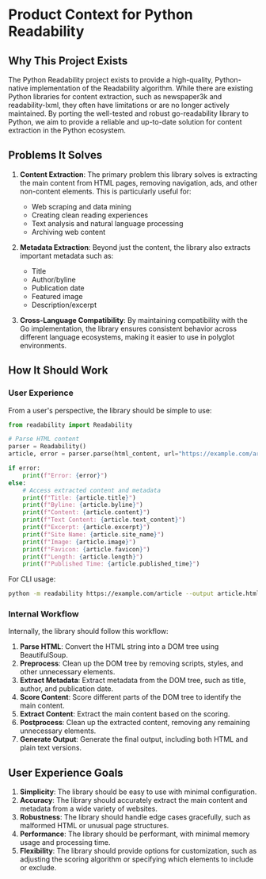 # Product Context for Python Readability

## Why This Project Exists

The Python Readability project exists to provide a high-quality, Python-native implementation of the Readability algorithm. While there are existing Python libraries for content extraction, such as newspaper3k and readability-lxml, they often have limitations or are no longer actively maintained. By porting the well-tested and robust go-readability library to Python, we aim to provide a reliable and up-to-date solution for content extraction in the Python ecosystem.

## Problems It Solves

1. **Content Extraction**: The primary problem this library solves is extracting the main content from HTML pages, removing navigation, ads, and other non-content elements. This is particularly useful for:
   - Web scraping and data mining
   - Creating clean reading experiences
   - Text analysis and natural language processing
   - Archiving web content

2. **Metadata Extraction**: Beyond just the content, the library also extracts important metadata such as:
   - Title
   - Author/byline
   - Publication date
   - Featured image
   - Description/excerpt

3. **Cross-Language Compatibility**: By maintaining compatibility with the Go implementation, the library ensures consistent behavior across different language ecosystems, making it easier to use in polyglot environments.

## How It Should Work

### User Experience

From a user's perspective, the library should be simple to use:

```python
from readability import Readability

# Parse HTML content
parser = Readability()
article, error = parser.parse(html_content, url="https://example.com/article")

if error:
    print(f"Error: {error}")
else:
    # Access extracted content and metadata
    print(f"Title: {article.title}")
    print(f"Byline: {article.byline}")
    print(f"Content: {article.content}")
    print(f"Text Content: {article.text_content}")
    print(f"Excerpt: {article.excerpt}")
    print(f"Site Name: {article.site_name}")
    print(f"Image: {article.image}")
    print(f"Favicon: {article.favicon}")
    print(f"Length: {article.length}")
    print(f"Published Time: {article.published_time}")
```

For CLI usage:

```bash
python -m readability https://example.com/article --output article.html
```

### Internal Workflow

Internally, the library should follow this workflow:

1. **Parse HTML**: Convert the HTML string into a DOM tree using BeautifulSoup.
2. **Preprocess**: Clean up the DOM tree by removing scripts, styles, and other unnecessary elements.
3. **Extract Metadata**: Extract metadata from the DOM tree, such as title, author, and publication date.
4. **Score Content**: Score different parts of the DOM tree to identify the main content.
5. **Extract Content**: Extract the main content based on the scoring.
6. **Postprocess**: Clean up the extracted content, removing any remaining unnecessary elements.
7. **Generate Output**: Generate the final output, including both HTML and plain text versions.

## User Experience Goals

1. **Simplicity**: The library should be easy to use with minimal configuration.
2. **Accuracy**: The library should accurately extract the main content and metadata from a wide variety of websites.
3. **Robustness**: The library should handle edge cases gracefully, such as malformed HTML or unusual page structures.
4. **Performance**: The library should be performant, with minimal memory usage and processing time.
5. **Flexibility**: The library should provide options for customization, such as adjusting the scoring algorithm or specifying which elements to include or exclude.
